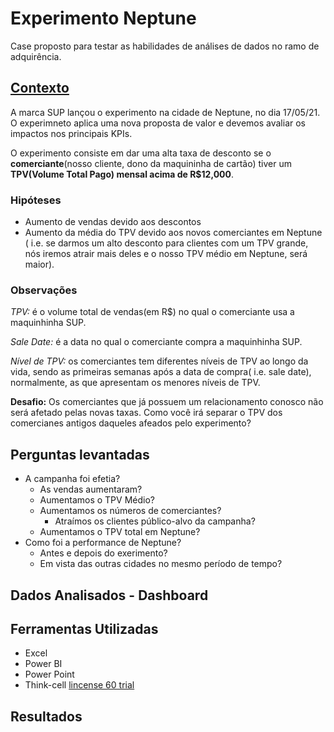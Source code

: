 # Experimento Neptune
Case proposto para testar as habilidades de análises de dados no ramo de adquirência.

## [Contexto](https://github.com/mathara/Adquirencia_SUP/blob/d55682ce68845bfa4d9983ed38aa8c3d7eaaf27c/in/Experiment%20Case%20-%20Setup.pdf)

A marca SUP lançou o experimento na cidade de Neptune, no dia 17/05/21.
O experimneto aplica uma nova proposta de valor e devemos avaliar os impactos nos principais KPIs.

O experimento consiste em dar uma alta taxa de desconto se o **comerciante**(nosso cliente, dono da maquininha de cartão) tiver um 
**TPV(Volume Total Pago) mensal acima de R$12,000**.

### Hipóteses

- Aumento de vendas devido aos descontos
- Aumento da média do TPV devido aos novos comerciantes em Neptune ( i.e. se darmos um alto desconto para clientes com um TPV grande, 
nós iremos atrair mais deles e o nosso TPV médio em Neptune, será maior).

### Observações

*TPV:* é o volume total de vendas(em R$) no qual o comerciante usa a maquinhinha SUP.

*Sale Date:* é a data no qual o comerciante compra a maquinhinha SUP. 

*Nível de TPV:* os comerciantes tem diferentes níveis de TPV ao longo da vida, sendo as primeiras 
semanas após a data de compra( i.e. sale date), normalmente, as que apresentam os menores níveis de
TPV.

**Desafio:** Os comerciantes que já possuem um relacionamento conosco não será afetado pelas novas taxas.
Como você irá separar o TPV dos comercianes antigos daqueles afeados pelo experimento?

## Perguntas levantadas

- A campanha foi efetia?
  - As vendas aumentaram?
  - Aumentamos o TPV Médio?
  - Aumentamos os números de comerciantes?
    - Atraímos os clientes público-alvo da campanha?
  - Aumentamos o TPV total em Neptune?
- Como foi a performance de Neptune?
  - Antes e depois do exerimento?
  - Em vista das outras cidades no mesmo período de tempo? 


## Dados Analisados - Dashboard


## Ferramentas Utilizadas

- Excel
- Power BI
- Power Point
- Think-cell [lincense 60 trial](https://www.think-cell.com/en/product/firmlearning?utm_campaign=firmlearning-22-1483-1&utm_source=firmlearning&utm_medium=youtube&utm_content=&utm_id=firmlearning-22-1483)

## Resultados
